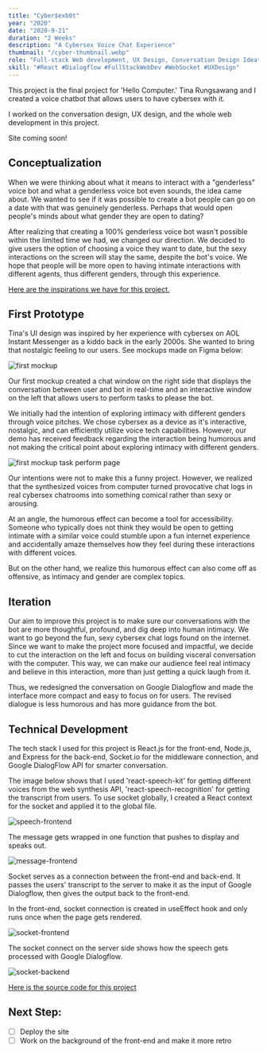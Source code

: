 ```yaml
---
title: "Cyber$exb0t"
year: "2020"
date: "2020-9-21"
duration: "2 Weeks"
description: "A Cybersex Voice Chat Experience"
thumbnail: "/cyber-thumbnail.webp"
role: "Full-stack Web development, UX Design, Conversation Design Ideation"
skill: "#React #Dialogflow #FullStackWebDev #WebSocket #UXDesign"
---
```


This project is the final project for 'Hello Computer.' Tina Rungsawang and I created a voice chatbot that allows users to have cybersex with it.

I worked on the conversation design, UX design, and the whole web development in this project.

Site coming soon!

## Conceptualization

When we were thinking about what it means to interact with a "genderless" voice bot and what a genderless voice bot even sounds, the idea came about. We wanted to see if it was possible to create a bot people can go on a date with that was genuinely genderless. Perhaps that would open people's minds about what gender they are open to dating?

After realizing that creating a 100% genderless voice bot wasn't possible within the limited time we had, we changed our direction. We decided to give users the option of choosing a voice they want to date, but the sexy interactions on the screen will stay the same, despite the bot's voice. We hope that people will be more open to having intimate interactions with different agents, thus different genders, through this experience.

[Here are the inspirations we have for this project.](https://www.are.na/tina-rungsawang/cyber-ex)

## First Prototype

Tina's UI design was inspired by her experience with cybersex on AOL Instant Messenger as a kiddo back in the early 2000s. She wanted to bring that nostalgic feeling to our users. See mockups made on Figma below:

![first mockup](/cybersexbot/first-home.jpg)

Our first mockup created a chat window on the right side that displays the conversation between user and bot in real-time and an interactive window on the left that allows users to perform tasks to please the bot.

We initially had the intention of exploring intimacy with different genders through voice pitches. We chose cybersex as a device as it's interactive, nostalgic, and can efficiently utilize voice tech capabilities. However, our demo has received feedback regarding the interaction being humorous and not making the critical point about exploring intimacy with different genders.

![first mockup task perform page](/cybersexbot/task-perform.jpg)

Our intentions were not to make this a funny project. However, we realized that the synthesized voices from computer turned provocative chat logs in real cybersex chatrooms into something comical rather than sexy or arousing.

At an angle, the humorous effect can become a tool for accessibility. Someone who typically does not think they would be open to getting intimate with a similar voice could stumble upon a fun internet experience and accidentally amaze themselves how they feel during these interactions with different voices.

But on the other hand, we realize this humorous effect can also come off as offensive, as intimacy and gender are complex topics.

## Iteration

Our aim to improve this project is to make sure our conversations with the bot are more thoughtful, profound, and dig deep into human intimacy. We want to go beyond the fun, sexy cybersex chat logs found on the internet. Since we want to make the project more focused and impactful, we decide to cut the interaction on the left and focus on building visceral conversation with the computer. This way, we can make our audience feel real intimacy and believe in this interaction, more than just getting a quick laugh from it.

Thus, we redesigned the conversation on Google Dialogflow and made the interface more compact and easy to focus on for users. The revised dialogue is less humorous and has more guidance from the bot.

## Technical Development

The tech stack I used for this project is React.js for the front-end, Node.js, and Express for the back-end, Socket.io for the middleware connection, and Google DialogFlow API for smarter conversation.

The image below shows that I used 'react-speech-kit' for getting different voices from the web synthesis API, 'react-speech-recognition' for getting the transcript from users. To use socket globally, I created a React context for the socket and applied it to the global file.

![speech-frontend](/cybersexbot/speech-frontend.png)

The message gets wrapped in one function that pushes to display and speaks out.

![message-frontend](/cybersexbot/message-frontend.png)

Socket serves as a connection between the front-end and back-end. It passes the users' transcript to the server to make it as the input of Google Dialogflow, then gives the output back to the front-end.

In the front-end, socket connection is created in useEffect hook and only runs once when the page gets rendered.

![socket-frontend](/cybersexbot/socket-frontend.png)

The socket connect on the server side shows how the speech gets processed with Google Dialogflow.

![socket-backend](/cybersexbot/socket-backend.png)

[Here is the source code for this project](https://github.com/zeyaoli/cyber-exb0t)

## Next Step:

- [ ] Deploy the site
- [ ] Work on the background of the front-end and make it more retro
